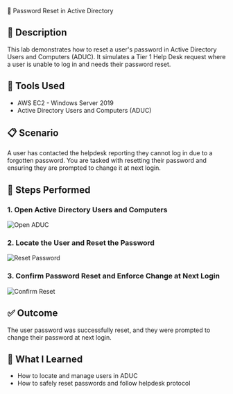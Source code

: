 🔐 Password Reset in Active Directory

## 📄 Description

This lab demonstrates how to reset a user's password in Active Directory Users and Computers (ADUC). It simulates a Tier 1 Help Desk request where a user is unable to log in and needs their password reset.


## 🧰 Tools Used

- AWS EC2 - Windows Server 2019
- Active Directory Users and Computers (ADUC)


## 📋 Scenario

 A user has contacted the helpdesk reporting they cannot log in due to a forgotten password. You are tasked with resetting their password and ensuring they are prompted to change it at next login.


## 🧪 Steps Performed

### 1. Open Active Directory Users and Computers

![Open ADUC](./screenshots/open-aduc.png)


### 2. Locate the User and Reset the Password

![Reset Password](./screenshots/password-reset.png)


### 3. Confirm Password Reset and Enforce Change at Next Login

![Confirm Reset](./screenshots/confirm-reset.png)


## ✅ Outcome

The user password was successfully reset, and they were prompted to change their password at next login.


## 🧠 What I Learned

- How to locate and manage users in ADUC
- How to safely reset passwords and follow helpdesk protocol
